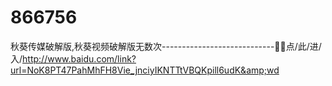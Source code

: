 # 866756
秋葵传媒破解版,秋葵视频破解版无数次----------------------------👬👬点/此/进/入/http://www.baidu.com/link?url=NoK8PT47PahMhFH8Vie_jnciyIKNTTtVBQKpill6udK&amp;wd
